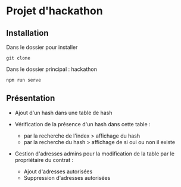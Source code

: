 # Projet d'hackathon
## Installation
Dans le dossier pour installer
```
git clone
```

Dans le dossier principal : hackathon
```
npm run serve
```

## Présentation

- Ajout d'un hash dans une table de hash

- Vérification de la présence d'un hash dans cette table :
    - par la recherche de l'index > affichage du hash
    - par la recherche du hash > affichage de si oui ou non il existe

- Gestion d'adresses admins pour la modification de la table par le propriétaire du contrat :
    - Ajout d'adresses autorisées
    - Suppression d'adresses autorisées


